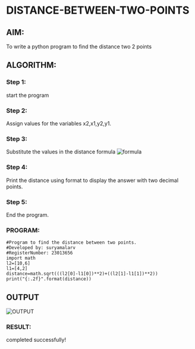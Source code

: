 # DISTANCE-BETWEEN-TWO-POINTS

## AIM:
To write a python program to find the distance two 2 points
## ALGORITHM:
### Step 1: 
start the program
### Step 2: 
Assign values for the variables x2,x1,y2,y1.
### Step 3: 
Substitute the values in the distance formula  ![formula](/formula.JPG)
### Step 4: 
Print the distance using format to display the answer with two decimal points.
### Step 5: 
End the program.
### PROGRAM:
```
#Program to find the distance between two points.
#Developed by: suryamalarv
#RegisterNumber: 23013656
import math
l2=[10,6]
l1=[4,2]
distance=math.sqrt(((l2[0]-l1[0])**2)+((l2[1]-l1[1])**2))
print("{:.2f}".format(distance))

```
  

## OUTPUT
![OUTPUT](distance..png)



### RESULT:
completed successfully!
